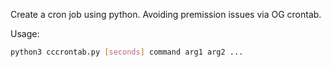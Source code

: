 Create a cron job using python. Avoiding premission issues via OG crontab.  

Usage:

```bash
python3 cccrontab.py [seconds] command arg1 arg2 ...
```